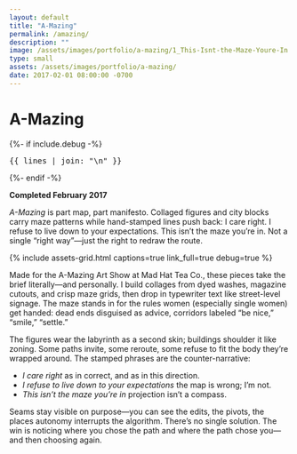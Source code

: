 ```yaml
---
layout: default
title: "A-Mazing"
permalink: /amazing/
description: ""
image: /assets/images/portfolio/a-mazing/1_This-Isnt-the-Maze-Youre-In.svg
type: small
assets: /assets/images/portfolio/a-mazing/
date: 2017-02-01 08:00:00 -0700
---
```


# A-Mazing  
{%- if include.debug -%}
  <pre style="white-space:pre-wrap">{{ lines | join: "\n" }}</pre>
{%- endif -%}  

**Completed February 2017**  

*A-Mazing* is part map, part manifesto. Collaged figures and city blocks carry maze patterns while hand-stamped lines push back: I care right. I refuse to live down to your expectations. This isn’t the maze you’re in. Not a single “right way”—just the right to redraw the route.

{% include assets-grid.html captions=true link_full=true debug=true %} 

Made for the A-Mazing Art Show at Mad Hat Tea Co., these pieces take the brief literally—and personally. I build collages from dyed washes, magazine cutouts, and crisp maze grids, then drop in typewriter text like street-level signage. The maze stands in for the rules women (especially single women) get handed: dead ends disguised as advice, corridors labeled “be nice,” “smile,” “settle.”  

The figures wear the labyrinth as a second skin; buildings shoulder it like zoning. Some paths invite, some reroute, some refuse to fit the body they’re wrapped around. The stamped phrases are the counter-narrative:
 - *I care right* as in correct, and as in this direction.
 - *I refuse to live down to your expectations* the map is wrong; I’m not.
 - *This isn’t the maze you’re in* projection isn’t a compass.

Seams stay visible on purpose—you can see the edits, the pivots, the places autonomy interrupts the algorithm. There’s no single solution. The win is noticing where you chose the path and where the path chose you—and then choosing again.
